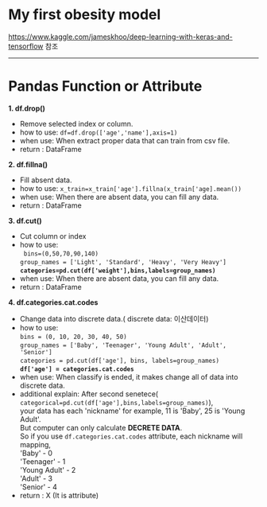 # My first obesity model

https://www.kaggle.com/jameskhoo/deep-learning-with-keras-and-tensorflow 참조 <br>
***
Pandas Function or Attribute
===============
<strong>1. df.drop() </strong>

* Remove selected index or column. 
* how to use: ```df=df.drop(['age','name'],axis=1)```
* when use: When extract proper data that can train from csv file.
* return : DataFrame

<strong>2. df.fillna() </strong>

* Fill absent data.
* how to use: ```x_train=x_train['age'].fillna(x_train['age].mean())```
* when use: When there are absent data, you can fill any data.
* return : DataFrame

<strong>3. df.cut() </strong>

* Cut column or index
* how to use: <br>``` 
 bins=(0,50,70,90,140) ```<br>
 ```group_names = ['Light', 'Standard', 'Heavy', 'Very Heavy']``` <br>
 <strong>```categories=pd.cut(df['weight'],bins,labels=group_names)```</strong>
* when use: When there are absent data, you can fill any data.
* return : DataFrame

<strong>4. df.categories.cat.codes </strong>

* Change data into discrete data.( discrete data: 이산데이터)
* how to use: <br>
    ```bins = (0, 10, 20, 30, 40, 50)```<br>
    ```group_names = ['Baby', 'Teenager', 'Young Adult', 'Adult', 'Senior']```<br>
    ```categories = pd.cut(df['age'], bins, labels=group_names)```<br>
    <strong>```df['age'] = categories.cat.codes```</strong>
* when use: When classify is ended, it makes change all of data into discrete data. 
* additional explain: After second senetece( ```categorical=pd.cut(df['age'],bins,labels=group_names)```), <br>
your data has each 'nickname' for example, 11 is 'Baby', 25 is 'Young Adult'. <br>
But computer can only calculate <strong> DECRETE DATA</strong>. <br>
So if you use ```df.categories.cat.codes``` attribute, each nickname will mapping, <br>
'Baby'        - 0 <br>
'Teenager'    - 1 <br>
'Young Adult' - 2 <br>
'Adult'       - 3 <br>
'Senior'      - 4 <br>
* return : X (It is attribute)
